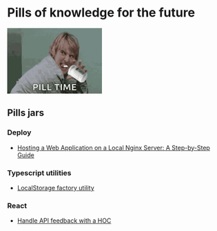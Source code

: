 # Pills of knowledge for the future

![pill-time](./assets/pill-time.gif)

## Pills jars

### Deploy

- [Hosting a Web Application on a Local Nginx Server: A Step-by-Step Guide](./deployment/HOSTING_A_WEB_APP.md)

### Typescript utilities

- [LocalStorage factory utility](./utilities/LOCAL_STORAGE_UTILITY.md)

### React

- [Handle API feedback with a HOC](./react/API_FEEDBACK_HOC.md)
